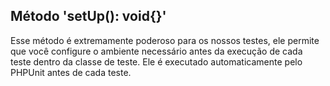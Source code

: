 ## Método 'setUp(): void{}'

Esse método é extremamente poderoso para os nossos testes, ele permite que você configure o ambiente necessário antes da execução de cada teste dentro da classe de teste. Ele é executado automaticamente pelo PHPUnit antes de cada teste.